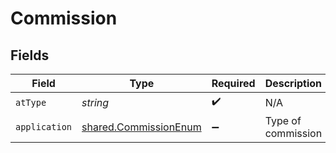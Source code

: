 # Commission


## Fields

| Field                                                                 | Type                                                                  | Required                                                              | Description                                                           | Example                                                               |
| --------------------------------------------------------------------- | --------------------------------------------------------------------- | --------------------------------------------------------------------- | --------------------------------------------------------------------- | --------------------------------------------------------------------- |
| `atType`                                                              | *string*                                                              | :heavy_check_mark:                                                    | N/A                                                                   | Commission                                                            |
| `application`                                                         | [shared.CommissionEnum](../../../sdk/models/shared/commissionenum.md) | :heavy_minus_sign:                                                    | Type of commission                                                    |                                                                       |